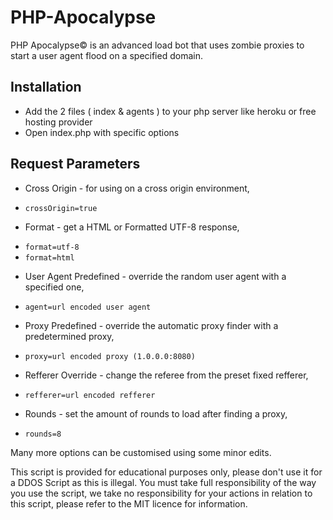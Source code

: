 # PHP-Apocalypse
PHP Apocalypse© is an advanced load bot that uses zombie proxies to start a user agent flood on a specified domain.
    
## Installation    
* Add the 2 files ( index & agents ) to your php server like heroku or free hosting provider    
* Open index.php with specific options

   
   
## Request Parameters    
* Cross Origin - for using on a cross origin environment,    
- `crossOrigin=true`    

* Format - get a HTML or Formatted UTF-8 response,    
- `format=utf-8`    
- `format=html`   
    
* User Agent Predefined - override the random user agent with a specified one,   
- `agent=url encoded user agent`    
    
* Proxy Predefined  - override the automatic proxy finder with a predetermined proxy,   
- `proxy=url encoded proxy (1.0.0.0:8080)`    
   
* Refferer Override - change the referee from the preset fixed refferer,
- `refferer=url encoded refferer`
 
* Rounds - set the amount of rounds to load after finding a proxy,   
- `rounds=8`   
     
Many more options can be customised using some minor edits.
 
This script is provided for educational purposes only, please don't use it for a DDOS Script as this is illegal. You must take full responsibility of the way you use the script, we take no responsibility for your actions in relation to this script, please refer to the MIT licence for information.

